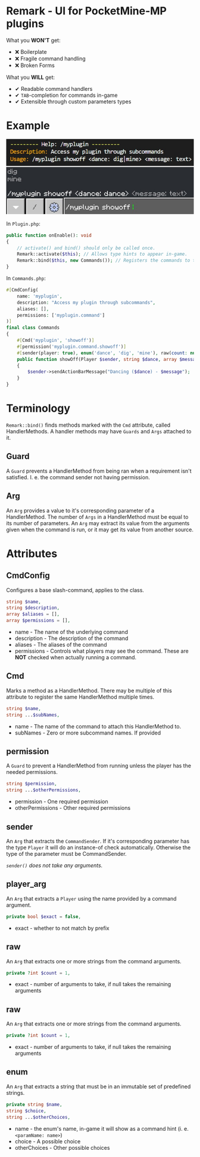 # Remark - UI for PocketMine-MP plugins

What you **WON'T** get:
* ❌ Boilerplate
* ❌ Fragile command handling
* ❌ Broken Forms

What you **WILL** get:
* ✔ Readable command handlers
* ✔ `TAB`-completion for commands in-game
* ✔ Extensible through custom parameters types

# Example

![Help entry](example/example-help.jpg)
![In-game autocomplete](example/example-ingame.jpg)

In `Plugin.php`:
```php
public function onEnable(): void
{
    // activate() and bind() should only be called once.
    Remark::activate($this); // Allows type hints to appear in-game.
    Remark::bind($this, new Commands()); // Registers the commands to the server.
}
```

In `Commands.php`:
```php
#[CmdConfig(
    name: 'myplugin',
    description: "Access my plugin through subcommands",
    aliases: [],
    permissions: ['myplugin.command']
)]
final class Commands
{
    #[Cmd('myplugin', 'showoff')]
    #[permission('myplugin.command.showoff')]
    #[sender(player: true), enum('dance', 'dig', 'mine'), raw(count: null)]
    public function showOff(Player $sender, string $dance, array $message): void
    {
        $sender->sendActionBarMessage("Dancing ($dance) - $message");
    }
}
```

# Terminology

`Remark::bind()` finds methods marked with the
`Cmd` attribute, called HandlerMethods. A
handler methods may have `Guards` and `Args`
attached to it.

## Guard
A `Guard` prevents a HandlerMethod from being
ran when a requirement isn't satisfied. I. e.
the command sender not having permission.

## Arg
An `Arg` provides a value to it's corresponding
parameter of a HandlerMethod. The number of
`Args` in a HandlerMethod must be equal to its number of parameters. An `Arg` may extract its
value from the arguments given when the command
is run, or it may get its value from another
source.

# Attributes

## CmdConfig
Configures a base slash-command, applies to
the class.
```php
string $name,
string $description,
array $aliases = [],
array $permissions = [],
```
* name - The name of the underlying command
* description - The description of the command
* aliases - The aliases of the command
* permissions - Controls what players may see
  the command. These are **NOT** checked when
  actually running a command.

## Cmd
Marks a method as a HandlerMethod. There may
be multiple of this attribute to register
the same HandlerMethod multiple times.
```php
string $name,
string ...$subNames,
```
* name - The name of the command to attach
  this HandlerMethod to.
* subNames - Zero or more subcommand names. If
  provided

## permission
A `Guard` to prevent a HandlerMethod from
running unless the player has the needed
permissions.
```php
string $permission,
string ...$otherPermissions,
```
* permission - One required permission
* otherPermissions - Other required permissions

## sender
An `Arg` that extracts the `CommandSender`.
If it's corresponding parameter has the type
`Player` it will do an instance-of check
automatically. Otherwise the type of the
parameter must be CommandSender.

*`sender()` does not take any arguments.*

## player_arg
An `Arg` that extracts a `Player` using
the name provided by a command argument.
```php
private bool $exact = false,
```
* exact - whether to not match by prefix

## raw
An `Arg` that extracts one or more strings
from the command arguments.
```php
private ?int $count = 1,
```
* exact - number of arguments to take, if null
takes the remaining arguments

## raw
An `Arg` that extracts one or more strings
from the command arguments.
```php
private ?int $count = 1,
```
* exact - number of arguments to take, if null
takes the remaining arguments

## enum
An `Arg` that extracts a string that must be
in an immutable set of predefined strings.
```php
private string $name,
string $choice,
string ...$otherChoices,
```
* name - the enum's name, in-game it will show
as a command hint (i. e. `<paramName: name>`)
* choice - A possible choice
* otherChoices - Other possible choices
